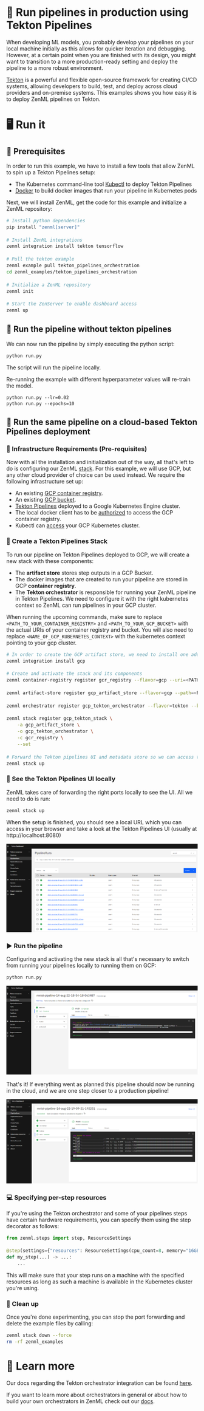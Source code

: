 # 🏃 Run pipelines in production using Tekton Pipelines

When developing ML models, you probably develop your pipelines on your local
machine initially as this allows for quicker iteration and debugging. However,
at a certain point when you are finished with its design, you might want to 
transition to a more production-ready setting and deploy the pipeline to a more
robust environment.

[Tekton](https://tekton.dev/) is a powerful and flexible open-source framework 
for creating CI/CD systems, allowing developers to build, test, and deploy 
across cloud providers and on-premise systems. This examples shows you how easy 
it is to deploy ZenML pipelines on Tekton.

# 🖥 Run it

## 📄 Prerequisites

In order to run this example, we have to install a few tools that allow ZenML to
spin up a Tekton Pipelines setup:

* The Kubernetes command-line tool [Kubectl](https://kubernetes.io/docs/tasks/tools/#kubectl)
to deploy Tekton Pipelines
* [Docker](https://docs.docker.com/get-docker/) to build docker images that run
your pipeline in Kubernetes pods 

Next, we will install ZenML, get the code for this example and initialize a
ZenML repository:

```bash
# Install python dependencies
pip install "zenml[server]"

# Install ZenML integrations
zenml integration install tekton tensorflow

# Pull the tekton example
zenml example pull tekton_pipelines_orchestration
cd zenml_examples/tekton_pipelines_orchestration

# Initialize a ZenML repository
zenml init

# Start the ZenServer to enable dashboard access
zenml up
```

## 🏃 Run the pipeline **without** tekton pipelines

We can now run the pipeline by simply executing the python script:

```bash
python run.py
```

The script will run the pipeline locally.

Re-running the example with different hyperparameter values will re-train
the model.

```shell
python run.py --lr=0.02
python run.py --epochs=10
```

## 🏃️ Run the same pipeline on a cloud-based Tekton Pipelines deployment

### 📄 Infrastructure Requirements (Pre-requisites)

Now with all the installation and initialization out of the way, all that's left
to do is configuring our ZenML [stack](https://docs.zenml.io/getting-started/core-concepts). For
this example, we will use GCP, but any other cloud provider of choice can  be used instead. We require the following infrastructure set up:

* An existing [GCP container registry](https://cloud.google.com/container-registry/docs).
* An existing [GCP bucket](https://cloud.google.com/storage/docs/creating-buckets).
* [Tekton Pipelines](https://tekton.dev/docs/pipelines/install/#installing-tekton-pipelines-on-kubernetes) deployed to a Google 
Kubernetes Engine cluster.
* The local docker client has to be [authorized](https://cloud.google.com/container-registry/docs/advanced-authentication) 
to access the GCP container registry.
* Kubectl can [access](https://cloud.google.com/kubernetes-engine/docs/how-to/cluster-access-for-kubectl) your GCP 
Kubernetes cluster.


### 🥞 Create a Tekton Pipelines Stack

To run our pipeline on Tekton Pipelines deployed to GCP, we will create a new 
stack with these components:

* The **artifact store** stores step outputs in a GCP Bucket.
* The docker images that are created to run your pipeline are stored in 
GCP **container registry**.
* The **Tekton orchestrator** is responsible for running your ZenML pipeline 
in Tekton Pipelines. We need to configure it with the right kubernetes context 
so ZenML can run pipelines in your GCP cluster. 

When running the upcoming commands, make sure to replace 
`<PATH_TO_YOUR_CONTAINER_REGISTRY>` and `<PATH_TO_YOUR_GCP_BUCKET>` with the 
actual URIs of your container registry and bucket. You will also need to replace
`<NAME_OF_GCP_KUBERNETES_CONTEXT>` with the kubernetes context pointing to your 
gcp cluster.

```bash
# In order to create the GCP artifact store, we need to install one additional ZenML integration:
zenml integration install gcp

# Create and activate the stack and its components
zenml container-registry register gcr_registry --flavor=gcp --uri=<PATH_TO_YOUR_CONTAINER_REGISTRY>

zenml artifact-store register gcp_artifact_store --flavor=gcp --path=<PATH_TO_YOUR_GCP_BUCKET>

zenml orchestrator register gcp_tekton_orchestrator --flavor=tekton --kubernetes_context=<NAME_OF_GCP_KUBERNETES_CONTEXT>

zenml stack register gcp_tekton_stack \
    -a gcp_artifact_store \
    -o gcp_tekton_orchestrator \
    -c gcr_registry \
    --set

# Forward the Tekton pipelines UI and metadata store so we can access them locally
zenml stack up
```

### 🏁 See the Tekton Pipelines UI locally

ZenML takes care of forwarding the right ports locally to see the UI. All we 
need to do is run:

```bash
zenml stack up
```

When the setup is finished, you should see a local URL which you can access in
your browser and take a look at the Tekton Pipelines UI 
(usually at http://localhost:8080)

![Tekton 00](assets/tekton_ui.png)

### ▶️ Run the pipeline

Configuring and activating the new stack is all that's necessary to switch from 
running your pipelines locally to running them on GCP:

```bash
python run.py
```

![Tekton 01](assets/tekton_ui_2.png)

That's it! If everything went as planned this pipeline should now be running in 
the cloud, and we are one step closer to a production pipeline!

![Tekton 02](assets/tekton_ui_3.png)

### 💻 Specifying per-step resources

If you're using the Tekton orchestrator and some of your pipelines steps have 
certain hardware requirements, you can specify them using the step decorator as 
follows:

```python
from zenml.steps import step, ResourceSettings

@step(settings={"resources": ResourceSettings(cpu_count=8, memory="16GB")})
def my_step(...) -> ...:
    ...
```

This will make sure that your step runs on a machine with the specified 
resources as long as such a machine is available in the Kubernetes cluster 
you're using.

### 🧽 Clean up

Once you're done experimenting, you can stop the port forwarding and delete 
the example files by calling:

```bash
zenml stack down --force
rm -rf zenml_examples
```

# 📜 Learn more

Our docs regarding the Tekton orchestrator integration can be found 
[here](https://docs.zenml.io/component-gallery/orchestrators/tekton).

If you want to learn more about orchestrators in general or about how to build 
your own orchestrators in ZenML check out our 
[docs](https://docs.zenml.io/component-gallery/orchestrators/custom).
